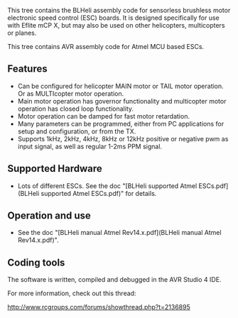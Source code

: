 This tree contains the BLHeli assembly code for sensorless brushless motor electronic speed control (ESC) boards.
It is designed specifically for use with Eflite mCP X, but may also be used on other helicopters, multicopters or planes.

This tree contains AVR assembly code for Atmel MCU based ESCs. 

Features
--------------------
- Can be configured for helicopter MAIN motor or TAIL motor operation. Or as MULTIcopter motor operation.
- Main motor operation has governor functionality and multicopter motor operation has closed loop functionality.
- Motor operation can be damped for fast motor retardation.
- Many parameters can be programmed, either from PC applications for setup and configuration, or from the TX.
- Supports 1kHz, 2kHz, 4kHz, 8kHz or 12kHz positive or negative pwm as input signal, as well as regular 1-2ms PPM signal.

Supported Hardware
--------------------
- Lots of different ESCs. See the doc "[BLHeli supported Atmel ESCs.pdf](BLHeli supported Atmel ESCs.pdf)" for details.

Operation and use
--------------------
- See the doc "[BLHeli manual Atmel Rev14.x.pdf](BLHeli manual Atmel Rev14.x.pdf)".

Coding tools
--------------------
The software is written, compiled and debugged in the AVR Studio 4 IDE.

For more information, check out this thread:

http://www.rcgroups.com/forums/showthread.php?t=2136895


